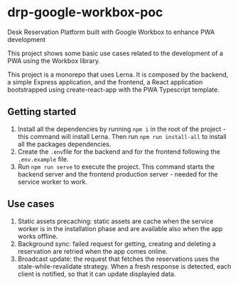 # drp-google-workbox-poc
Desk Reservation Platform built with Google Workbox to enhance PWA development

This project shows some basic use cases related to the development of a PWA using the Workbox library.

This project is a monorepo that uses Lerna. It is composed by the backend, a simple Express application, and the frontend, a React application bootstrapped using create-react-app with the PWA Typescript template.

## Getting started
1. Install all the dependencies by running `npm i` in the root of the project - this command will install Lerna. Then run `npm run install-all` to install all the packages dependencies.
2. Create the `.env`file for the backend and for the frontend following the `.env.example` file.
3. Run `npm run serve` to execute the project. This command starts the backend server and the frontend production server - needed for the service worker to work.

## Use cases
1. Static assets precaching: static assets are cache when the service worker is in the installation phase and are available also when the app works offline.
2. Background sync: failed request for getting, creating and deleting a reservation are retried when the app comes online.
3. Broadcast update: the request that fetches the reservations uses the stale-while-revalidate strategy. When a fresh response is detected, each client is notified, so that it can update displayied data.


